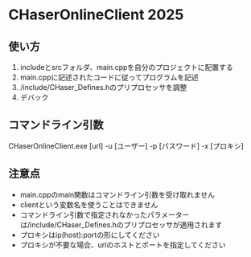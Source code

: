 # CHaserOnlineClient 2025

## 使い方
1. includeとsrcフォルダ、main.cppを自分のプロジェクトに配置する
2. main.cppに記述されたコードに従ってプログラムを記述
3. /include/CHaser_Defines.hのプリプロセッサを調整
4. デバック

## コマンドライン引数
CHaserOnlineClient.exe [url] -u [ユーザー] -p [パスワード] -x [プロキシ]

## 注意点
- main.cppのmain関数はコマンドライン引数を受け取れません
- clientという変数名を使うことはできません
- コマンドライン引数で指定されなかったパラメーターは/include/CHaser_Defines.hのプリプロセッサが適用されます
- プロキシはip(host):portの形にしてください
- プロキシが不要な場合、urlのホストとポートを指定してください
